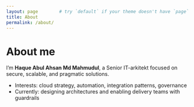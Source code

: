 ```yaml
---
layout: page        # try `default` if your theme doesn't have `page`
title: About
permalink: /about/
---
```


# About me

I’m **Haque Abul Ahsan Md Mahmudul**, a Senior IT-arkitekt focused on secure, scalable, and pragmatic solutions.

- Interests: cloud strategy, automation, integration patterns, governance
- Currently: designing architectures and enabling delivery teams with guardrails

